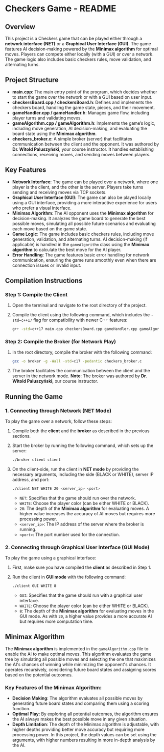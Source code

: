 # Checkers Game - README

## Overview

This project is a Checkers game that can be played either through a **network interface (NET)** or a **Graphical User
Interface (GUI)**. The game features AI decision-making powered by the **Minimax algorithm** for optimal moves. Players
can compete either locally (with a GUI) or over a network. The game logic also includes basic checkers rules, move
validation, and alternating turns.

## Project Structure

- **main.cpp**: The main entry point of the program, which decides whether to start the game over the network or with a
  GUI based on user input.
- **checkersBoard.cpp / checkersBoard.h**: Defines and implements the checkers board, handling the game state, pieces,
  and their movement.
- **gameHandler.cpp / gameHandler.h**: Manages game flow, including player turns and validating moves.
- **gameAlgorithm.cpp / gameAlgorithm.h**: Implements the game’s logic, including move generation, AI decision-making,
  and evaluating the board state using the **Minimax algorithm**.
- **checkers_broker.c**: A simple broker (server) that facilitates communication between the client and the opponent. It
  was authored by **Dr. Witold Paluszyński**, your course instructor. It handles establishing connections, receiving
  moves, and sending moves between players.

## Key Features

- **Network Interface**: The game can be played over a network, where one player is the client, and the other is the
  server. Players take turns sending and receiving moves via TCP sockets.
- **Graphical User Interface (GUI)**: The game can also be played locally using a GUI interface, providing a more
  interactive experience for users who prefer a visual interface.
- **Minimax Algorithm**: The AI opponent uses the **Minimax algorithm** for decision-making. It analyzes the game board
  to generate the best possible moves, simulating all possible future scenarios and evaluating each move based on the
  game state.
- **Game Logic**: The game includes basic checkers rules, including move generation, validation, and alternating turns.
  AI decision-making (if applicable) is handled in the `gameAlgorithm` class using the **Minimax algorithm** to
  calculate the best move for the AI player.
- **Error Handling**: The game features basic error handling for network communication, ensuring the game runs smoothly
  even when there are connection issues or invalid input.

## Compilation Instructions

### Step 1: Compile the Client

1. Open the terminal and navigate to the root directory of the project.
2. Compile the client using the following command, which includes the `-std=c++17` flag for compatibility with newer C++
   features:

   ```bash
   g++ -std=c++17 main.cpp checkersBoard.cpp gameHandler.cpp gameAlgorithm.cpp -o client
   ```

### Step 2: Compile the Broker (for Network Play)

1. In the root directory, compile the broker with the following command:

   ```bash
   gcc -o broker -g -Wall -std=c17 -pedantic checkers_broker.c
   ```

2. The broker facilitates the communication between the client and the server in the network mode. **Note**: The broker
   was authored by **Dr. Witold Paluszyński**, our course instructor.

## Running the Game

### 1. Connecting through Network (NET Mode)

To play the game over a network, follow these steps:

1. Compile both the **client** and the **broker** as described in the previous sections.
2. Start the broker by running the following command, which sets up the server:

   ```bash
   ./broker client client
   ```

3. On the client-side, run the client in **NET mode** by providing the necessary arguments, including the side (BLACK or
   WHITE), server IP address, and port:

   ```bash
   ./client NET WHITE 20 <server_ip> <port>
   ```

    - `NET`: Specifies that the game should run over the network.
    - `WHITE`: Choose the player color (can be either WHITE or BLACK).
    - `20`: The depth of the **Minimax algorithm** for evaluating moves. A higher value increases the accuracy of AI
      moves but requires more processing power.
    - `<server_ip>`: The IP address of the server where the broker is running.
    - `<port>`: The port number used for the connection.

### 2. Connecting through Graphical User Interface (GUI Mode)

To play the game using a graphical interface:

1. First, make sure you have compiled the **client** as described in Step 1.
2. Run the client in **GUI mode** with the following command:

   ```bash
   ./client GUI WHITE 8
   ```

    - `GUI`: Specifies that the game should run with a graphical user interface.
    - `WHITE`: Choose the player color (can be either WHITE or BLACK).
    - `8`: The depth of the **Minimax algorithm** for evaluating moves in the GUI mode. As with `20`, a higher value
      provides a more accurate AI but requires more computation time.

## Minimax Algorithm

The **Minimax algorithm** is implemented in the `gameAlgorithm.cpp` file to enable the AI to make optimal moves. This
algorithm evaluates the game tree by simulating all possible moves and selecting the one that maximizes the AI's chances
of winning while minimizing the opponent's chances. It operates recursively, considering future board states and
assigning scores based on the potential outcomes.

### Key Features of the Minimax Algorithm:

- **Decision Making**: The algorithm evaluates all possible moves by generating future board states and comparing them
  using a scoring function.
- **Optimal Play**: By exploring all potential outcomes, the algorithm ensures the AI always makes the best possible
  move in any given situation.
- **Depth Limitation**: The depth of the Minimax algorithm is adjustable, with higher depths providing better move
  accuracy but requiring more processing power. In this project, the depth values can be set using the arguments, with
  higher numbers resulting in more in-depth analysis by the AI.
